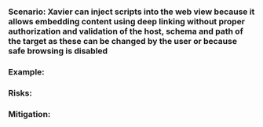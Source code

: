 ### Scenario: Xavier can inject scripts into the web view because it allows embedding content using deep linking without proper authorization and validation of the host, schema and path of the target as these can be changed by the user or because safe browsing is disabled

### Example:

### Risks: 

### Mitigation: